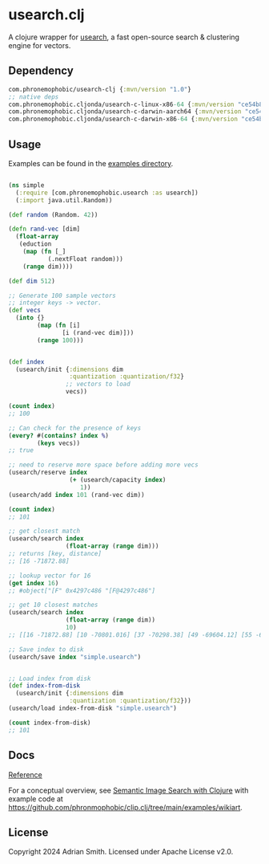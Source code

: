 # usearch.clj

A clojure wrapper for [usearch](https://github.com/unum-cloud/usearch), a fast open-source search & clustering engine for vectors.

## Dependency

```clojure
com.phronemophobic/usearch-clj {:mvn/version "1.0"}
;; native deps
com.phronemophobic.cljonda/usearch-c-linux-x86-64 {:mvn/version "ce54b814a8a10f4c0c32fee7aad9451231b63f75"}
com.phronemophobic.cljonda/usearch-c-darwin-aarch64 {:mvn/version "ce54b814a8a10f4c0c32fee7aad9451231b63f75"}
com.phronemophobic.cljonda/usearch-c-darwin-x86-64 {:mvn/version "ce54b814a8a10f4c0c32fee7aad9451231b63f75"}
```

## Usage

Examples can be found in the [examples directory](https://github.com/phronmophobic/usearch.clj/tree/main/examples).

```clojure

(ns simple
  (:require [com.phronemophobic.usearch :as usearch])
  (:import java.util.Random))

(def random (Random. 42))

(defn rand-vec [dim]
  (float-array
   (eduction
    (map (fn [_]
           (.nextFloat random)))
    (range dim))))

(def dim 512)

;; Generate 100 sample vectors
;; integer keys -> vector.
(def vecs
  (into {}
        (map (fn [i]
               [i (rand-vec dim)]))
        (range 100)))


(def index
  (usearch/init {:dimensions dim
                 :quantization :quantization/f32}
                ;; vectors to load
                vecs))

(count index)
;; 100

;; Can check for the presence of keys
(every? #(contains? index %)
        (keys vecs))
;; true

;; need to reserve more space before adding more vecs
(usearch/reserve index
                 (+ (usearch/capacity index)
                    1))
(usearch/add index 101 (rand-vec dim))

(count index)
;; 101

;; get closest match
(usearch/search index
                (float-array (range dim)))
;; returns [key, distance]
;; [16 -71872.88] 

;; lookup vector for 16
(get index 16)
;; #object["[F" 0x4297c486 "[F@4297c486"]

;; get 10 closest matches
(usearch/search index
                (float-array (range dim))
                10)
;; [[16 -71872.88] [10 -70801.016] [37 -70298.38] [49 -69604.12] [55 -69434.65] [78 -69195.81] [59 -69186.44] [28 -69116.14] [9 -68563.03] [24 -68498.59]]

;; Save index to disk
(usearch/save index "simple.usearch")


;; Load index from disk
(def index-from-disk
  (usearch/init {:dimensions dim
                 :quantization :quantization/f32}))
(usearch/load index-from-disk "simple.usearch")

(count index-from-disk)
;; 101

```

## Docs

[Reference](https://phronmophobic.github.io/usearch.clj/reference/)

For a conceptual overview, see [Semantic Image Search with Clojure](https://phronmophobic.github.io/clip.clj/semantic-image-search-with-clojure/) with example code at https://github.com/phronmophobic/clip.clj/tree/main/examples/wikiart.


## License

Copyright 2024 Adrian Smith. Licensed under Apache License v2.0.
